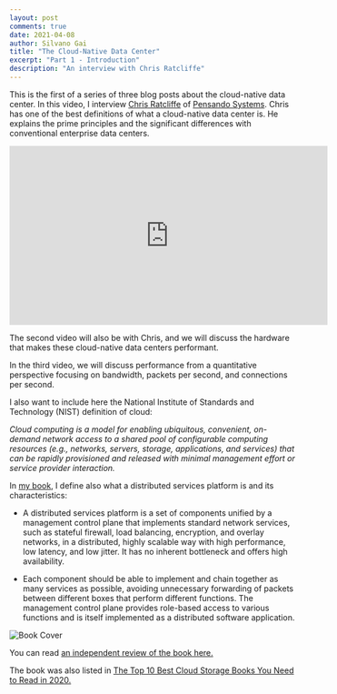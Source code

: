 ```yaml
---
layout: post
comments: true
date: 2021-04-08
author: Silvano Gai
title: "The Cloud-Native Data Center"
excerpt: "Part 1 - Introduction"
description: "An interview with Chris Ratcliffe"
---
```


This is the first of a series of three blog posts about the cloud-native data center. In this video, I interview [Chris Ratcliffe](https://www.linkedin.com/in/christopherratcliffe/) of [Pensando Systems](https://pensando.io/). Chris has one of the best definitions of what a cloud-native data center is. He explains the prime principles and the significant differences with conventional enterprise data centers.


<iframe width="560" height="315" src="https://www.youtube.com/embed/osHqlzsgPHI" title="YouTube video player" frameborder="0" allow="accelerometer; autoplay; clipboard-write; encrypted-media; gyroscope; picture-in-picture" allowfullscreen></iframe>


The second video will also be with Chris, and we will discuss the hardware that makes these cloud-native data centers performant.

In the third video, we will discuss performance from a quantitative perspective focusing on bandwidth, packets per second, and connections per second.

I also want to include here the National Institute of Standards and Technology (NIST) definition of cloud:

*Cloud computing is a model for enabling ubiquitous, convenient, on-demand network access to a shared pool of configurable computing resources (e.g., networks, servers, storage, applications, and services) that can be rapidly provisioned and released with minimal management effort or service provider interaction.*

In [my book](https://silvanogai.github.io/posts/book/), I define also what a distributed services platform is and its characteristics:

* A distributed services platform is a set of components unified by a management control plane that implements standard network services, such as stateful firewall, load balancing, encryption, and overlay networks, in a distributed, highly scalable way with high performance, low latency, and low jitter. It has no inherent bottleneck and offers high availability.

* Each component should be able to implement and chain together as many services as possible, avoiding unnecessary forwarding of packets between different boxes that perform different functions. The management control plane provides role-based access to various functions and is itself implemented as a distributed software application.

![Book Cover](/assets/images/book-cover.jpg)

You can read [an independent review of the book here.](https://www.linkedin.com/posts/activity-6642125779486539776-FJAj/)

The book was also listed in [The Top 10 Best Cloud Storage Books You Need to Read in 2020.](https://solutionsreview.com/data-storage/the-top-10-best-cloud-storage-books-you-need-to-read-in-2020/)

